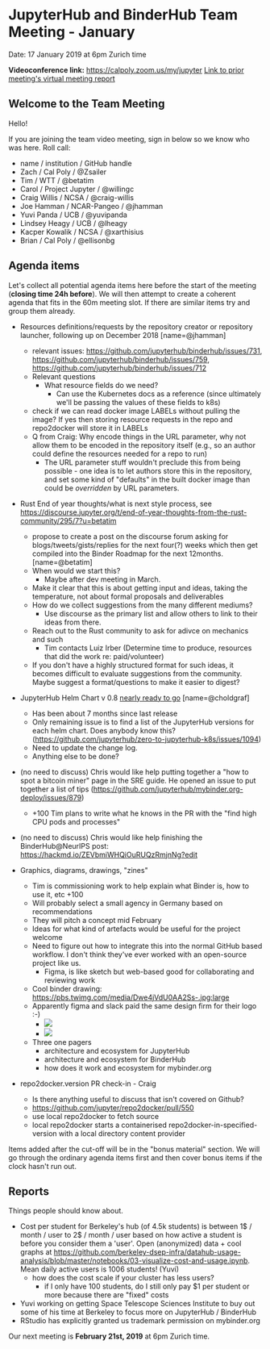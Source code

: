 # JupyterHub and BinderHub Team Meeting - January

Date: 17 January 2019 at 6pm Zurich time

**Videoconference link:** https://calpoly.zoom.us/my/jupyter
[Link to prior meeting's virtual meeting report](https://hackmd.io/KS4Tw2__RVWJgiZ_5aeanA)

## Welcome to the Team Meeting

Hello!

If you are joining the team video meeting, sign in below so we know who was here. Roll call:

* name / institution / GitHub handle
* Zach / Cal Poly / @Zsailer
* Tim / WTT / @betatim
* Carol / Project Jupyter / @willingc
* Craig Willis / NCSA / @craig-willis
* Joe Hamman / NCAR-Pangeo / @jhamman
* Yuvi Panda / UCB / @yuvipanda
* Lindsey Heagy / UCB / @lheagy
* Kacper Kowalik / NCSA / @xarthisius
* Brian / Cal Poly / @ellisonbg


## Agenda items

Let's collect all potential agenda items here before the start of the meeting (**closing time 24h before**). We will then attempt to create a coherent agenda that fits in the 60m meeting slot. If there are similar items try and group them already.

* Resources definitions/requests by the repository creator or repository launcher, following up on December 2018 [name=@jhamman]
    * relevant issues: https://github.com/jupyterhub/binderhub/issues/731, https://github.com/jupyterhub/binderhub/issues/759, https://github.com/jupyterhub/binderhub/issues/712
    * Relevant questions
        * What resource fields do we need?
            * Can use the Kubernetes docs as a reference (since ultimately we'll be passing the values of these fields to k8s)
    * check if we can read docker image LABELs without pulling the image? If yes then storing resource requests in the repo and repo2docker will store it in LABELs
    * Q from Craig: Why encode things in the URL parameter, why not allow them to be encoded in the repository itself (e.g., so an author could define the resources needed for a repo to run)
        * The URL parameter stuff wouldn't preclude this from being possible - one idea is to let authors store this in the repository, and set some kind of "defaults" in the built docker image than could be *overridden* by URL parameters.

* Rust End of year thoughts/what is next style process, see https://discourse.jupyter.org/t/end-of-year-thoughts-from-the-rust-community/295/7?u=betatim
    * propose to create a post on the discourse forum asking for blogs/tweets/gists/replies for the next four(?) weeks which then get compiled into the Binder Roadmap for the next 12months. [name=@betatim]
    * When would we start this? 
        * Maybe after dev meeting in March.
    * Make it clear that this is about getting input and ideas, taking the temperature, not about formal proposals and deliverables
    * How do we collect suggestions from the many different mediums?
        * Use discourse as the primary list and allow others to link to their ideas from there.
    * Reach out to the Rust community to ask for adivce on mechanics and such
        * Tim contacts Luiz Irber (Determine time to produce, resources that did the work re: paid/volunteer)
    * If you don't have a highly structured format for such ideas, it becomes difficult to evaluate suggestions from the community. Maybe suggest a format/questions to make it easier to digest?

* JupyterHub Helm Chart v 0.8 [nearly ready to go](https://github.com/jupyterhub/zero-to-jupyterhub-k8s/issues?q=is%3Aissue+is%3Aopen+sort%3Aupdated-desc+milestone%3A0.8) [name=@choldgraf]
    * Has been about 7 months since last release
    * Only remaining issue is to find a list of the JupyterHub versions for each helm chart. Does anybody know this? (https://github.com/jupyterhub/zero-to-jupyterhub-k8s/issues/1094)
    * Need to update the change log.
    * Anything else to be done?

* (no need to discuss) Chris would like help putting together a "how to spot a bitcoin miner" page in the SRE guide. He opened an issue to put together a list of tips (https://github.com/jupyterhub/mybinder.org-deploy/issues/879)
    * +100 Tim plans to write what he knows in the PR with the "find high CPU pods and processes"

* (no need to discuss) Chris would like help finishing the BinderHub@NeurIPS post: https://hackmd.io/ZEVbmiWHQiOuRUQzRmjnNg?edit

* Graphics, diagrams, drawings, "zines"
    * Tim is commissioning work to help explain what Binder is, how to use it, etc +100
    * Will probably select a small agency in Germany based on recommendations
    * They will pitch a concept mid February
    * Ideas for what kind of artefacts would be useful for the project welcome
    * Need to figure out how to integrate this into the normal GitHub based workflow. I don't think they've ever worked with an open-source project like us.
        * Figma, is like sketch but web-based good for collaborating and reviewing work
    * Cool binder drawing: https://pbs.twimg.com/media/Dwe4jVdU0AA2Ss-.jpg:large
    * Apparently figma and slack paid the same design firm for their logo :-)
        * ![](https://i.imgur.com/LI1VgZs.png)
        * ![](https://i.imgur.com/F9vZuVC.png)
    * Three one pagers 
        * architecture and ecosystem for JupyterHub
        * architecture and ecosystem for BinderHub
        * how does it work and ecosystem for mybinder.org

* repo2docker.version PR check-in - Craig
    * Is there anything useful to discuss that isn't covered on Github?
    * https://github.com/jupyter/repo2docker/pull/550
    * use local repo2docker to fetch source
    * local repo2docker starts a containerised repo2docker-in-specified-version with a local directory content provider
    

Items added after the cut-off will be in the "bonus material" section. We will go through the ordinary agenda items first and then cover bonus items if the clock hasn't run out.


## Reports

Things people should know about.

* Cost per student for Berkeley's hub (of 4.5k students) is between 1$ / month / user to 2$ / month / user based on how active a student is before you consider them a 'user'. Open (anonymized) data + cool graphs at https://github.com/berkeley-dsep-infra/datahub-usage-analysis/blob/master/notebooks/03-visualize-cost-and-usage.ipynb. Mean daily active users is 1006 students! (Yuvi)
    * how does the cost scale if your cluster has less users?
        * if I only have 100 students, do I still only pay $1 per student or more because there are "fixed" costs
* Yuvi working on getting Space Telescope Sciences Institute to buy out some of his time at Berkeley to focus more on JupyterHub / BinderHub
* RStudio has explicitly granted us trademark permission on mybinder.org

Our next meeting is **February 21st, 2019** at 6pm Zurich time.